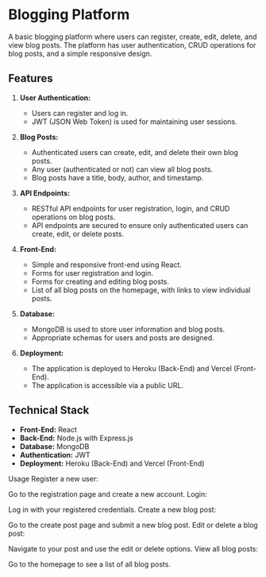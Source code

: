 # Blogging Platform

A basic blogging platform where users can register, create, edit, delete, and view blog posts. The platform has user authentication, CRUD operations for blog posts, and a simple responsive design.

## Features

1. **User Authentication:**
   - Users can register and log in.
   - JWT (JSON Web Token) is used for maintaining user sessions.

2. **Blog Posts:**
   - Authenticated users can create, edit, and delete their own blog posts.
   - Any user (authenticated or not) can view all blog posts.
   - Blog posts have a title, body, author, and timestamp.

3. **API Endpoints:**
   - RESTful API endpoints for user registration, login, and CRUD operations on blog posts.
   - API endpoints are secured to ensure only authenticated users can create, edit, or delete posts.

4. **Front-End:**
   - Simple and responsive front-end using React.
   - Forms for user registration and login.
   - Forms for creating and editing blog posts.
   - List of all blog posts on the homepage, with links to view individual posts.

5. **Database:**
   - MongoDB is used to store user information and blog posts.
   - Appropriate schemas for users and posts are designed.

6. **Deployment:**
   - The application is deployed to Heroku (Back-End) and Vercel (Front-End).
   - The application is accessible via a public URL.

## Technical Stack

- **Front-End:** React
- **Back-End:** Node.js with Express.js
- **Database:** MongoDB
- **Authentication:** JWT
- **Deployment:** Heroku (Back-End) and Vercel (Front-End)

Usage
Register a new user:

Go to the registration page and create a new account.
Login:

Log in with your registered credentials.
Create a new blog post:

Go to the create post page and submit a new blog post.
Edit or delete a blog post:

Navigate to your post and use the edit or delete options.
View all blog posts:

Go to the homepage to see a list of all blog posts.

